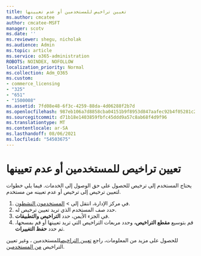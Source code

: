 ```yaml
---
title: تعيين تراخيص للمستخدمين أو عدم تعيينها
ms.author: cmcatee
author: cmcatee-MSFT
manager: scotv
ms.date: ''
ms.reviewer: shegu, nicholak
ms.audience: Admin
ms.topic: article
ms.service: o365-administration
ROBOTS: NOINDEX, NOFOLLOW
localization_priority: Normal
ms.collection: Adm_O365
ms.custom:
- commerce_licensing
- "325"
- "651"
- "1500008"
ms.assetid: 7fd08e48-6f3c-4259-88da-4d06288f2b7d
ms.openlocfilehash: 987eb106a7d8858cba04151b9f8953d847aafec92b4f05281c2bbde4edaf91e6
ms.sourcegitcommit: d71b18e1403859fbfc45ddd9a57c8ab68f4d9f96
ms.translationtype: MT
ms.contentlocale: ar-SA
ms.lasthandoff: 08/06/2021
ms.locfileid: "54503675"
---
```

# <a name="assign-or-unassign-licenses-to-users"></a>تعيين تراخيص للمستخدمين أو عدم تعيينها

يحتاج المستخدم إلى ترخيص للحصول على حق الوصول إلى الخدمات. فيما يلي خطوات لتعيين ترخيص إلى ترخيص أو عدم تعيينه من مستخدم.
  
1. في مركز الإدارة،  انتقل إلى \> [المستخدمون النشطون](https://go.microsoft.com/fwlink/p/?linkid=834822).
2. حدد صف المستخدم الذي تريد تعيين ترخيص له.
3. في الجزء الأيمن، حدد **التراخيص والتطبيقات**.
4. قم بتوسيع **مقطع التراخيص،** وحدد مربعات التراخيص التي تريد تعيينها أو قم بمسحها، ثم حدد **حفظ التغييرات**.

للحصول على مزيد من المعلومات، راجع [تعيين التراخيص](/microsoft-365/admin/manage/assign-licenses-to-users)للمستخدمين ، وغير تعيين التراخيص [من المستخدمين](/microsoft-365/admin/manage/remove-licenses-from-users).